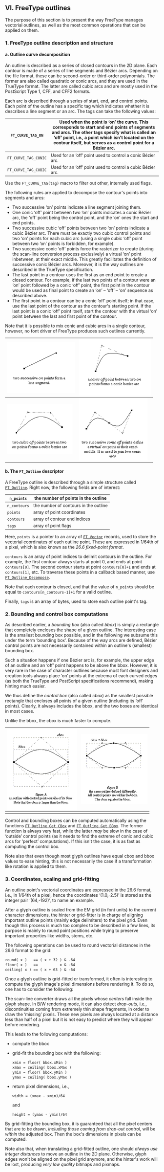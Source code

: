 ## VI. FreeType outlines

The purpose of this section is to present the way            FreeType manages vectorial outlines, as well as the most            common operations that can be applied on them.

### 1. FreeType outline description and            structure

#### a. Outline curve decomposition

An outline is described as a series of closed contours in            the 2D plane.  Each contour is made of a series of line            segments and Bézier arcs.  Depending on the file            format, these can be second-order or third-order            polynomials.  The former are also called quadratic or            conic arcs, and they are used in the TrueType format.  The            latter are called cubic arcs and are mostly used in the            PostScript Type 1, CFF, and CFF2 formats.

Each arc is described through a series of start, end, and            control points.  Each point of the outline has a specific            tag which indicates whether it is describes a line segment            or an arc.  The tags can take the following values:

| `FT_CURVE_TAG_ON`    | Used when the point is ‘on’ the curve.                  This corresponds to start and end points of segments                  and arcs.  The other tags specify what is called an                  ‘off’ point, i.e., a point which isn't                  located on the contour itself, but serves as a                  control point for a Bézier arc. |
| -------------------- | ------------------------------------------------------------ |
| `FT_CURVE_TAG_CONIC` | Used for an ‘off’ point used to control                  a conic Bézier arc. |
| `FT_CURVE_TAG_CUBIC` | Used for an ‘off’ point used to control                  a cubic Bézier arc. |

Use the `FT_CURVE_TAG(tag)` macro to filter out            other, internally used flags.           

The following rules are applied to decompose the            contour's points into segments and arcs:

- Two successive ‘on’ points indicate a                line segment joining them.
- One conic ‘off’ point between two                ‘on’ points indicates a conic                Bézier arc, the ‘off’ point being                the control point, and the ‘on’ ones the                start and end points.
- Two successive cubic ‘off’ points between                two ‘on’ points indicate a cubic                Bézier arc.  There must be exactly two cubic                control points and two ‘on’ points for                each cubic arc (using a single cubic ‘off’                point between two ‘on’ points is                forbidden, for example).
- Two successive conic ‘off’ points force                the rasterizer to create (during the scan-line                conversion process exclusively) a virtual                ‘on’ point inbetween, at their exact                middle.  This greatly facilitates the definition of                successive conic Bézier arcs.  Moreover, it is                the way outlines are described in the TrueType                specification.
- The last point in a contour uses the first as an end                point to create a closed contour.  For example, if the                last two points of a contour were an ‘on’                point followed by a conic ‘off’ point, the                first point in the contour would be used as final                point to create an ‘on’ –                ‘off’ – ‘on’ sequence as                described above.            
- The first point in a contour can be a conic                ‘off’ point itself; in that case, use the                last point of the contour as the contour's starting                point.  If the last point is a conic ‘off’                point itself, start the contour with the virtual                ‘on’ point between the last and first                point of the contour.            

Note that it is possible to mix conic and cubic arcs in a            single contour, however, no font driver of FreeType            produces such outlines currently.

| ![segment example](points_segment.png) | ![conic arc example](points_conic.png) |
| ------------------------------------------------------------ | ------------------------------------------------------------ |
| ![cubic arc example](points_cubic.png) | ![cubic arc with virtual 'on' point](points_conic2.png) |

#### b. The `FT_Outline` descriptor

A FreeType outline is described through a simple            structure            called [`FT_Outline`](../reference/ft2-outline_processing.md#ft_outline).            Right now, the following fields are of interest:

| `n_points`   | the number of points in the outline   |
| ------------ | ------------------------------------- |
| `n_contours` | the number of contours in the outline |
| `points`     | array of point coordinates            |
| `contours`   | array of contour end indices          |
| `tags`       | array of point flags                  |

Here, `points` is a pointer to an array of            [`FT_Vector`](../reference/ft2-basic_types.md#ft_vector)            records, used to store the vectorial coordinates of each            outline point.  These are expressed in 1/64th of a pixel,            which is also known as the *26.6 fixed-point            format*.

`contours` is an array of point indices to            delimit contours in the outline.  For example, the first            contour always starts at point 0, and ends at            point `contours[0]`.  The second contour starts            at point `contours[0]+1` and ends at            `contours[1]`, etc.  To traverse these points in a            callback based manner,            use [`FT_Outline_Decompose`](../reference/ft2-outline_processing.md#ft_outline_decompose).

Note that each contour is closed, and that the value            of `n_points` should be equal            to `contours[n_contours-1]+1` for a valid            outline.

Finally, `tags` is an array of bytes, used to            store each outline point's tag.

### 2. Bounding and control box            computations

As described earlier, a *bounding box* (also            called *bbox*) is simply a rectangle that            completely encloses the shape of a given outline.  The            interesting case is the smallest bounding box possible,            and in the following we subsume this under the term            ‘bounding box’.  Because of the way arcs are            defined, Bézier control points are not necessarily            contained within an outline's (smallest) bounding box.

Such a situation happens if one Bézier arc is, for            example, the upper edge of an outline and an            ‘off’ point happens to be above the bbox.            However, it is very rare in the case of character outlines            because most font designers and creation tools always            place ‘on’ points at the extrema of each            curved edges (as both the TrueType and PostScript            specifications recommend), making hinting much easier.

We thus define the *control box* (also            called *cbox*) as the smallest possible rectangle            that encloses all points of a given outline (including its            ‘off’ points).  Clearly, it always includes            the bbox, and the two boxes are identical in most            cases.

Unlike the bbox, the cbox is much faster to compute.

| ![a glyph with different bbox and cbox](bbox1.png) | ![a glyph with identical bbox and cbox](bbox2.png) |
| ------------------------------------------------------------ | ------------------------------------------------------------ |
|                                                              |                                                              |

Control and bounding boxes can be computed automatically            using the            functions [`FT_Outline_Get_CBox`](../reference/ft2-outline_processing.md#ft_outline_get_cbox)            and            [`FT_Outline_Get_BBox`](../reference/ft2-outline_processing.md#ft_outline_get_bbox).            The former function is always very fast, while the            latter *may* be slow in the case of            ‘outside’ control points (as it needs to find            the extreme of conic and cubic arcs for            ‘perfect’ computations).  If this isn't the            case, it is as fast as computing the control box.           

Note also that even though most glyph outlines have equal            cbox and bbox values to ease hinting, this is not            necessarily the case if a transformation like rotation is            applied to them.

### 3. Coordinates, scaling and            grid-fitting

An outline point's vectorial coordinates are expressed in            the 26.6 format, i.e., in 1/64th of a pixel, hence the            coordinates ‘(1.0,-2.5)’ is stored as the            integer pair ‘(64,-192)’, to name an            example.

After a glyph outline is scaled from the EM grid (in font            units) to the current character dimensions, the hinter or            grid-fitter is in charge of aligning important outline            points (mainly edge delimiters) to the pixel grid.  Even            though this process is much too complex to be described in            a few lines, its purpose is mainly to round point            positions while trying to preserve important properties            like widths, stems, etc.

The following operations can be used to round vectorial            distances in the 26.6 format to the grid:

```
round( x )   == ( x + 32 ) & -64
floor( x )   ==          x & -64
ceiling( x ) == ( x + 63 ) & -64
```

Once a glyph outline is grid-fitted or transformed, it            often is interesting to compute the glyph image's pixel            dimensions before rendering it.  To do so, one has to            consider the following:

The scan-line converter draws all the pixels            whose *centers* fall inside the glyph shape.  In            B/W rendering mode, it can also detect *drop-outs*,            i.e., discontinuities coming from extremely thin shape            fragments, in order to draw the ‘missing’            pixels.  These new pixels are always located at a distance            less than half of a pixel but it is not easy to predict            where they will appear before rendering.

This leads to the following computations:

- compute the bbox

- grid-fit the bounding box with the following:

  ```
  xmin = floor( bbox.xMin )
  xmax = ceiling( bbox.xMax )
  ymin = floor( bbox.yMin )
  ymax = ceiling( bbox.yMax )
  ```

- return pixel dimensions, i.e.,

  ```
  width = (xmax - xmin)/64
  ```

  and

  ```
  height = (ymax - ymin)/64
  ```

By grid-fitting the bounding box, it is guaranteed that            all the pixel centers that are to be drawn, *including            those coming from drop-out control*, will            be *within* the adjusted box.  Then the box's            dimensions in pixels can be computed.

Note also that, when translating a grid-fitted outline, one should            *always use integer distances* to move an outline            in the 2D plane.  Otherwise, glyph edges won't be aligned            on the pixel grid anymore, and the hinter's work will be            lost, producing *very low quality* bitmaps and            pixmaps.